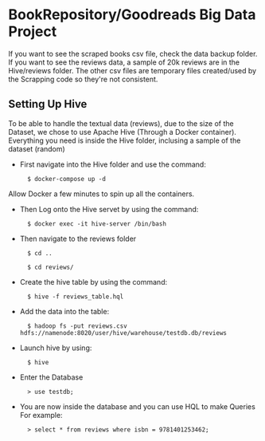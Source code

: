 # BookRepository/Goodreads Big Data Project

If you want to see the scraped books csv file, check the data backup folder. If you want to see the reviews data, a sample of 20k reviews are in the Hive/reviews folder. The other csv files are temporary files created/used by the Scrapping code so they're not consistent.

## Setting Up Hive
To be able to handle the textual data (reviews), due to the size of the Dataset, we chose to use Apache Hive (Through a Docker container).
Everything you need is inside the Hive folder, inclusing a sample of the dataset (random)

- First navigate into the Hive folder and use the command:
      
		$ docker-compose up -d

Allow Docker a few minutes to spin up all the containers. 

- Then Log onto the Hive servet by using the command:

		$ docker exec -it hive-server /bin/bash

- Then navigate to the reviews folder

		$ cd ..
    
		$ cd reviews/
    
- Create the hive table by using the command:

		$ hive -f reviews_table.hql

- Add the data into the table:

		$ hadoop fs -put reviews.csv hdfs://namenode:8020/user/hive/warehouse/testdb.db/reviews
    
- Launch hive by using:
		
		$ hive
    
- Enter the Database

		> use testdb;

- You are now inside the database and you can use HQL to make Queries
For example:
		
		> select * from reviews where isbn = 9781401253462;


